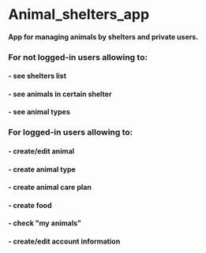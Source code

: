 # Animal_shelters_app

#### App for managing animals by shelters and private users.
### For not logged-in users allowing to:
#### - see shelters list
#### - see animals in certain shelter
#### - see animal types

### For logged-in users allowing to:
#### - create/edit animal
#### - create animal type
#### - create animal care plan
#### - create food
#### - check "my animals"
#### - create/edit account information